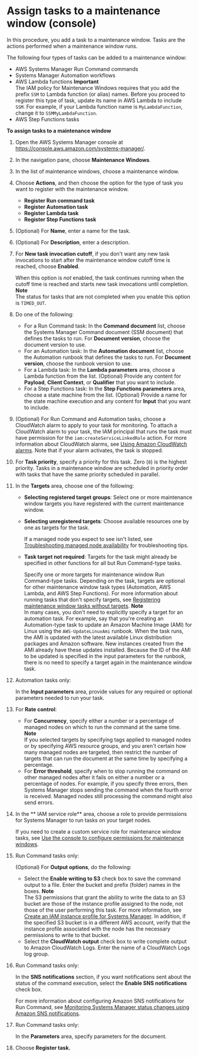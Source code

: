 # Assign tasks to a maintenance window \(console\)<a name="sysman-maintenance-assign-tasks"></a>

In this procedure, you add a task to a maintenance window\. Tasks are the actions performed when a maintenance window runs\.

The following four types of tasks can be added to a maintenance window:
+ AWS Systems Manager Run Command commands
+ Systems Manager Automation workflows
+ AWS Lambda functions
**Important**  
The IAM policy for Maintenance Windows requires that you add the prefix `SSM` to Lambda function \(or alias\) names\. Before you proceed to register this type of task, update its name in AWS Lambda to include `SSM`\. For example, if your Lambda function name is `MyLambdaFunction`, change it to `SSMMyLambdaFunction`\.
+ AWS Step Functions tasks

**To assign tasks to a maintenance window**

1. Open the AWS Systems Manager console at [https://console\.aws\.amazon\.com/systems\-manager/](https://console.aws.amazon.com/systems-manager/)\.

1. In the navigation pane, choose **Maintenance Windows**\. 

1. In the list of maintenance windows, choose a maintenance window\.

1. Choose **Actions**, and then choose the option for the type of task you want to register with the maintenance window\.
   + **Register Run command task**
   + **Register Automation task**
   + **Register Lambda task**
   + **Register Step Functions task**

1. \(Optional\) For **Name**, enter a name for the task\.

1. \(Optional\) For **Description**, enter a description\.

1. For **New task invocation cutoff**, if you don't want any new task invocations to start after the maintenance window cutoff time is reached, choose **Enabled**\.

   When this option is *not* enabled, the task continues running when the cutoff time is reached and starts new task invocations until completion\. 
**Note**  
The status for tasks that are not completed when you enable this option is `TIMED_OUT`\. 

1. Do one of the following:
   + For a Run Command task: In the **Command document** list, choose the Systems Manager Command document \(SSM document\) that defines the tasks to run\. For **Document version**, choose the document version to use\.
   + For an Automation task: In the **Automation document** list, choose the Automation runbook that defines the tasks to run\. For **Document version**, choose the runbook version to use\.
   + For a Lambda task: In the **Lambda parameters** area, choose a Lambda function from the list\. \(Optional\) Provide any content for **Payload**, **Client Context**, or **Qualifier** that you want to include\.
   + For a Step Functions task: In the **Step Functions parameters** area, choose a state machine from the list\. \(Optional\) Provide a name for the state machine execution and any content for **Input** that you want to include\.

1. \(Optional\) For Run Command and Automation tasks, choose a CloudWatch alarm to apply to your task for monitoring\. To attach a CloudWatch alarm to your task, the IAM principal that runs the task must have permission for the `iam:createServiceLinkedRole` action\. For more information about CloudWatch alarms, see [Using Amazon CloudWatch alarms](https://docs.aws.amazon.com/AmazonCloudWatch/latest/monitoring/AlarmThatSendsEmail.html)\. Note that if your alarm activates, the task is stopped\.

1. For **Task priority**, specify a priority for this task\. Zero \(`0`\) is the highest priority\. Tasks in a maintenance window are scheduled in priority order with tasks that have the same priority scheduled in parallel\.

1. In the **Targets** area, choose one of the following:
   + **Selecting registered target groups**: Select one or more maintenance window targets you have registered with the current maintenance window\.
   + **Selecting unregistered targets**: Choose available resources one by one as targets for the task\.

     If a managed node you expect to see isn't listed, see [Troubleshooting managed node availability](troubleshooting-managed-instances.md) for troubleshooting tips\.
   + **Task target not required**: Targets for the task might already be specified in other functions for all but Run Command\-type tasks\.

     Specify one or more targets for maintenance window Run Command\-type tasks\. Depending on the task, targets are optional for other maintenance window task types \(Automation, AWS Lambda, and AWS Step Functions\)\. For more information about running tasks that don't specify targets, see [Registering maintenance window tasks without targets](maintenance-windows-targetless-tasks.md)\.
**Note**  
In many cases, you don't need to explicitly specify a target for an automation task\. For example, say that you're creating an Automation\-type task to update an Amazon Machine Image \(AMI\) for Linux using the `AWS-UpdateLinuxAmi` runbook\. When the task runs, the AMI is updated with the latest available Linux distribution packages and Amazon software\. New instances created from the AMI already have these updates installed\. Because the ID of the AMI to be updated is specified in the input parameters for the runbook, there is no need to specify a target again in the maintenance window task\.

1. Automation tasks only:

   In the **Input parameters** area, provide values for any required or optional parameters needed to run your task\.

1. For **Rate control**:
   + For **Concurrency**, specify either a number or a percentage of managed nodes on which to run the command at the same time\.
**Note**  
If you selected targets by specifying tags applied to managed nodes or by specifying AWS resource groups, and you aren't certain how many managed nodes are targeted, then restrict the number of targets that can run the document at the same time by specifying a percentage\.
   + For **Error threshold**, specify when to stop running the command on other managed nodes after it fails on either a number or a percentage of nodes\. For example, if you specify three errors, then Systems Manager stops sending the command when the fourth error is received\. Managed nodes still processing the command might also send errors\.

1. In the ** IAM service role** area, choose a role to provide permissions for Systems Manager to run tasks on your target nodes\.

   If you need to create a custom service role for maintenance window tasks, see [Use the console to configure permissions for maintenance windows](sysman-maintenance-perm-console.md)\.

1. Run Command tasks only:

   \(Optional\) For **Output options**, do the following:
   + Select the **Enable writing to S3** check box to save the command output to a file\. Enter the bucket and prefix \(folder\) names in the boxes\.
**Note**  
The S3 permissions that grant the ability to write the data to an S3 bucket are those of the instance profile assigned to the node, not those of the user performing this task\. For more information, see [Create an IAM instance profile for Systems Manager](setup-instance-profile.md)\. In addition, if the specified S3 bucket is in a different AWS account, verify that the instance profile associated with the node has the necessary permissions to write to that bucket\.
   + Select the **CloudWatch output** check box to write complete output to Amazon CloudWatch Logs\. Enter the name of a CloudWatch Logs log group\.

1. Run Command tasks only:

   In the **SNS notifications** section, if you want notifications sent about the status of the command execution, select the **Enable SNS notifications** check box\.

   For more information about configuring Amazon SNS notifications for Run Command, see [Monitoring Systems Manager status changes using Amazon SNS notifications](monitoring-sns-notifications.md)\.

1. Run Command tasks only:

   In the **Parameters** area, specify parameters for the document\. 

1. Choose **Register task\.**
